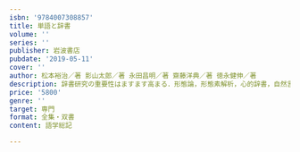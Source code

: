 ```yaml
---
isbn: '9784007308857'
title: 単語と辞書
volume: ''
series: ''
publisher: 岩波書店
pubdate: '2019-05-11'
cover: ''
author: 松本裕治／著 影山太郎／著 永田昌明／著 齋藤洋典／著 徳永健伸／著
description: 辞書研究の重要性はますます高まる．形態論，形態素解析，心的辞書，自然言語処理に用いる辞書の概要を解説．
price: '5800'
genre: ''
target: 専門
format: 全集・双書
content: 語学総記

---
```

